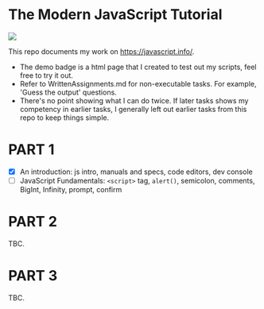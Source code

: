 # The Modern JavaScript Tutorial

[![](https://img.shields.io/badge/portfolio-demo-green)](https://p2635.github.io/modern-js-tutorial/)

This repo documents my work on https://javascript.info/.

- The demo badge is a html page that I created to test out my scripts, feel free to try it out.
- Refer to WrittenAssignments.md for non-executable tasks. For example, 'Guess the output' questions.
- There's no point showing what I can do twice. If later tasks shows my competency in earlier tasks, I generally left out earlier tasks from this repo to keep things simple.

# PART 1

- [x] An introduction: js intro, manuals and specs, code editors, dev console
- [ ] JavaScript Fundamentals: `<script>` tag, `alert()`, semicolon, comments, BigInt, Infinity, prompt, confirm

# PART 2

TBC.

# PART 3

TBC.

